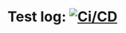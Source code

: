 # Test log: [![Ci/CD](../../actions/workflows/ci.yaml/badge.svg?branch=main&event=workflow_dispatch)](../../actions/workflows/ci.yaml)

